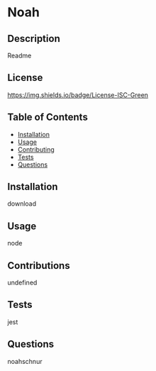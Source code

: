 
# Noah

## Description

Readme

## License

https://img.shields.io/badge/License-ISC-Green

## Table of Contents
- [Installation](#installation)
- [Usage](#usage)
- [Contributing](#contributing)
- [Tests](#tests)
- [Questions](#questions)

## Installation

download

## Usage

node

## Contributions

undefined

## Tests

jest

## Questions

noahschnur
